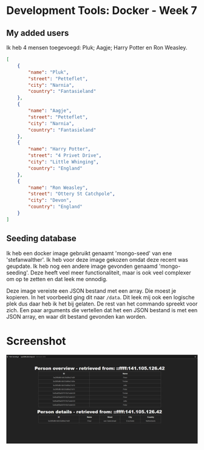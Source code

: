# Development Tools: Docker - Week 7

## My added users

Ik heb 4 mensen toegevoegd: Pluk; Aagje; Harry Potter en Ron Weasley.

```json
[
    {
        "name": "Pluk",
        "street": "Petteflet",
        "city": "Narnia",
        "country": "Fantasieland"
    },
    {
        "name": "Aagje",
        "street": "Petteflet",
        "city": "Narnia",
        "country": "Fantasieland"
    },
    {
        "name": "Harry Potter",
        "street": "4 Privet Drive",
        "city": "Little Whinging",
        "country": "England"
    },
    {
        "name": "Ron Weasley",
        "street": "Ottery St Catchpole",
        "city": "Devon",
        "country": "England"
    }
]
```

## Seeding database

Ik heb een docker image gebruikt genaamt 'mongo-seed' van ene 'stefanwalther'. Ik heb voor deze image gekozen omdat deze recent was geupdate. Ik heb nog een andere image gevonden genaamd 'mongo-seeding'. Deze heeft veel meer functionaliteit, maar is ook veel complexer om op te zetten en dat leek me onnodig.

Deze image vereiste een JSON bestand met een array. Die moest je kopieren. In het voorbeeld ging dit naar `/data`. Dit leek mij ook een logische plek dus daar heb ik het bij gelaten. De rest van het commando spreekt voor zich. Een paar arguments die vertellen dat het een JSON bestand is met een JSON array, en waar dit bestand gevonden kan worden.


# Screenshot

![Screenshot of my site](img/screenshot.png)